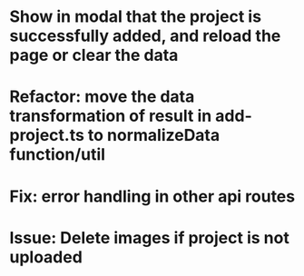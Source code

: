 # Show in modal that the project is successfully added, and reload the page or clear the data

# Refactor: move the data transformation of result in add-project.ts to normalizeData function/util

# Fix: error handling in other api routes

# Issue: Delete images if project is not uploaded
